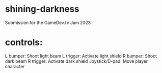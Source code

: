 # shining-darkness
Submission for the GameDev.tv Jam 2023



# controls:
L bumper: Shoot light beam
L trigger: Activate light shield
R bumper: Shoot dark beam
R trigger: Activate dark shield
Joystick/D-pad: Move player character
